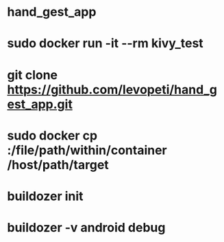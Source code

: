 # hand_gest_app

# sudo docker run -it --rm kivy_test
# git clone https://github.com/levopeti/hand_gest_app.git
# sudo docker cp <containerId>:/file/path/within/container /host/path/target

# buildozer init
# buildozer -v android debug